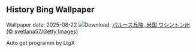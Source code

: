 ## History Bing Wallpaper
Wallpaper date: 2025-08-22
![](https://www.bing.com/th?id=OHR.PalouseWA_JA-JP5363056424_UHD.jpg&w=1000)Download: [パルース丘陵, 米国 ワシントン州 (© svetlana57/Getty Images)](https://www.bing.com/th?id=OHR.PalouseWA_JA-JP5363056424_UHD.jpg)

Auto get programm by LtgX
